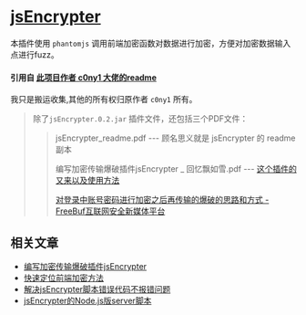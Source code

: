 # [jsEncrypter](<https://github.com/c0ny1/jsEncrypter>)

本插件使用 `phantomjs` 调用前端加密函数对数据进行加密，方便对加密数据输入点进行fuzz。

#### 引用自 [此项目作者 c0ny1 大佬的readme](<https://github.com/c0ny1/jsEncrypter/blob/master/README.md>)

我只是搬运收集,其他的所有权归原作者 `c0ny1` 所有。

> 除了`jsEncrypter.0.2.jar` 插件文件，还包括三个PDF文件：
>
> >  jsEncrypter_readme.pdf --- 顾名思义就是 jsEncrypter 的 readme 副本
> >
> >  编写加密传输爆破插件jsEncrypter _ 回忆飘如雪.pdf --- [这个插件的又来以及使用方法](http://gv7.me/articles/2017/jsEncrypter/)
> >
> >  [对登录中账号密码进行加密之后再传输的爆破的思路和方式 - FreeBuf互联网安全新媒体平台](<https://www.freebuf.com/articles/web/127888.html>)

## 相关文章

- [编写加密传输爆破插件jsEncrypter](http://gv7.me/articles/2017/jsEncrypter/)
- [快速定位前端加密方法](http://gv7.me/articles/2018/fast-locate-the-front-end-encryption-method/)
- [解决jsEncrypter脚本错误代码不报错问题](http://gv7.me/articles/2018/solve-jsEncrypter-script-error-code-is-not-wrong/)
- [jsEncrypter的Node.js版server脚本](http://gv7.me/articles/2018/jsEncrypter-nodejs-server-script/)


